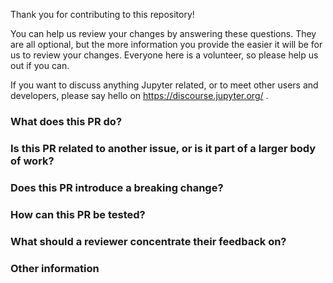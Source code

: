 Thank you for contributing to this repository!

You can help us review your changes by answering these questions.
They are all optional, but the more information you provide the easier it will be for us to review your changes.
Everyone here is a volunteer, so please help us out if you can.

If you want to discuss anything Jupyter related, or to meet other users and developers, please say hello on https://discourse.jupyter.org/ .


### What does this PR do?
<!--
Please summarise this PR.
Please also edit the PR title so that it contains enough context to go into a changelog.
Use "Fixes #<NUM>" if this fixes an existing issue.
It may help to list each change with an explanation of why it's needed- remember that what seems obvious to you may not be obvious to a reviewer.
-->

### Is this PR related to another issue, or is it part of a larger body of work?
<!--
Please feel free to provide as much context or links to external sites as you want!
-->

### Does this PR introduce a breaking change?
<!--
If so what changes might users need to make in their applications due to this PR?
-->

### How can this PR be tested?
<!--
If this is not fully covered by the automated tests please help us by showing us the steps needed to verify the changes work.
-->

### What should a reviewer concentrate their feedback on?
<!--
This section is particularly useful if you have a pull request that is still in development.
You can guide the reviews to focus on the parts that are ready for their comments.
You can use bullet points "-" if it helps.
-->

### Other information
<!--
Please provide any other information you think is relevant
-->

